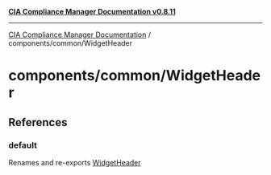 [**CIA Compliance Manager Documentation v0.8.11**](../../../README.md)

***

[CIA Compliance Manager Documentation](../../../modules.md) / components/common/WidgetHeader

# components/common/WidgetHeader

## References

### default

Renames and re-exports [WidgetHeader](../../variables/WidgetHeader.md)
